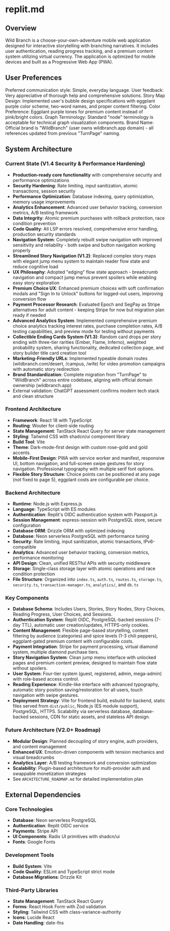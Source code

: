 # replit.md

## Overview
Wild Branch is a choose-your-own-adventure mobile web application designed for interactive storytelling with branching narratives. It includes user authentication, reading progress tracking, and a premium content system utilizing virtual currency. The application is optimized for mobile devices and built as a Progressive Web App (PWA).

## User Preferences
Preferred communication style: Simple, everyday language.
User feedback: Very appreciative of thorough help and comprehensive solutions.
Story Map Design: Implemented user's bubble design specifications with eggplant purple color scheme, two-word names, and proper content filtering.
Color Preference: Eggplant purple tones for premium content instead of pink/bright colors.
Graph Terminology: Standard "node" terminology is acceptable for technical graph visualization components.
Brand Name: Official brand is "WildBranch" (user owns wildbranch.app domain) - all references updated from previous "TurnPage" naming.

## System Architecture

### Current State (V1.4 Security & Performance Hardening)
- **Production-ready core functionality** with comprehensive security and performance optimizations
- **Security Hardening**: Rate limiting, input sanitization, atomic transactions, session security
- **Performance Optimization**: Database indexing, query optimization, memory usage improvements  
- **Analytics Enhancement**: Advanced user behavior tracking, conversion metrics, A/B testing framework
- **Data Integrity**: Atomic premium purchases with rollback protection, race condition prevention
- **Code Quality**: All LSP errors resolved, comprehensive error handling, production security standards
- **Navigation System**: Completely rebuilt swipe navigation with improved sensitivity and reliability - both swipe and button navigation working properly
- **Streamlined Story Navigation (V1.2)**: Replaced complex story maps with elegant jump menu system to maintain reader flow state and reduce cognitive load
- **UX Philosophy**: Adopted "edging" flow state approach - breadcrumb navigation and compact jump menus prevent spoilers while enabling easy story exploration
- **Premium Choice UX**: Enhanced premium choices with soft confirmation modals and "Sign In to Unlock" buttons for logged-out users, improving conversion flow
- **Payment Processor Research**: Evaluated Epoch and SegPay as Stripe alternatives for adult content - keeping Stripe for now but migration plan ready if needed
- **Advanced Analytics System**: Implemented comprehensive premium choice analytics tracking interest rates, purchase completion rates, A/B testing capabilities, and preview mode for testing without payments
- **Collectible Ending Cards System (V1.3)**: Random card drops per story ending with three-tier rarities (Ember, Flame, Inferno), weighted probability system, sharing functionality, dedicated collection page, and story builder title card creation tool
- **Marketing-Friendly URLs**: Implemented typeable domain routes (wildbranch.com/desert, /campus, /wife) for video promotion campaigns with automatic story redirection
- **Brand Standardization**: Complete migration from "TurnPage" to "WildBranch" across entire codebase, aligning with official domain ownership (wildbranch.app)
- External validation: ChatGPT assessment confirms modern tech stack and clean structure

### Frontend Architecture
- **Framework**: React 18 with TypeScript
- **Routing**: Wouter for client-side routing
- **State Management**: TanStack React Query for server state management
- **Styling**: Tailwind CSS with shadcn/ui component library
- **Build Tool**: Vite
- **Theme**: Dark-mode-first design with custom rose-gold and gold accents.
- **Mobile-First Design**: PWA with service worker and manifest, responsive UI, bottom navigation, and full-screen swipe gestures for story navigation. Professional typography with multiple serif font options.
- **Flexible Story Structure**: Choice points can be positioned at any page (not fixed to page 5), eggplant costs are configurable per choice.

### Backend Architecture
- **Runtime**: Node.js with Express.js
- **Language**: TypeScript with ES modules
- **Authentication**: Replit's OIDC authentication system with Passport.js
- **Session Management**: express-session with PostgreSQL store, secure configuration
- **Database ORM**: Drizzle ORM with optimized indexing
- **Database**: Neon serverless PostgreSQL with performance tuning
- **Security**: Rate limiting, input sanitization, atomic transactions, IPv6-compatible
- **Analytics**: Advanced user behavior tracking, conversion metrics, performance monitoring
- **API Design**: Clean, unified RESTful APIs with security middleware
- **Storage**: Single-class storage layer with atomic operations and race condition protection
- **File Structure**: Organized into `index.ts`, `auth.ts`, `routes.ts`, `storage.ts`, `security.ts`, `transaction-manager.ts`, `analytics/`, and `db.ts`

### Key Components
- **Database Schema**: Includes Users, Stories, Story Nodes, Story Choices, Reading Progress, User Choices, and Sessions.
- **Authentication System**: Replit OIDC, PostgreSQL-backed sessions (7-day TTL), automatic user creation/updates, HTTPS-only cookies.
- **Content Management**: Flexible page-based storytelling, content filtering by audience (categories) and spice levels (1-3 chili peppers), eggplant-gated premium content with configurable costs.
- **Payment Integration**: Stripe for payment processing, virtual diamond system, multiple diamond purchase tiers.
- **Story Navigation System**: Clean jump menu interface with unlocked pages and premium content preview, designed to maintain flow state without spoilers.
- **User System**: Four-tier system (guest, registered, admin, mega-admin) with role-based access control.
- **Reading Experience**: Kindle-like interface with advanced typography, automatic story position saving/restoration for all users, touch navigation with swipe gestures.
- **Deployment Strategy**: Vite for frontend build, esbuild for backend, static files served from `dist/public`, Node.js (ES module support), PostgreSQL, HTTPS. Scalability via serverless database, database-backed sessions, CDN for static assets, and stateless API design.

### Future Architecture (V2.0+ Roadmap)
- **Modular Design**: Planned decoupling of story engine, auth providers, and content management
- **Enhanced UX**: Emotion-driven components with tension mechanics and visual breadcrumbs
- **Analytics Layer**: A/B testing framework and conversion optimization
- **Scalability**: Plugin-based architecture for multi-provider auth and swappable monetization strategies
- See `ARCHITECTURE_ROADMAP.md` for detailed implementation plan

## External Dependencies

### Core Technologies
- **Database**: Neon serverless PostgreSQL
- **Authentication**: Replit OIDC service
- **Payments**: Stripe API
- **UI Components**: Radix UI primitives with shadcn/ui
- **Fonts**: Google Fonts

### Development Tools
- **Build System**: Vite
- **Code Quality**: ESLint and TypeScript strict mode
- **Database Migrations**: Drizzle Kit

### Third-Party Libraries
- **State Management**: TanStack React Query
- **Forms**: React Hook Form with Zod validation
- **Styling**: Tailwind CSS with class-variance-authority
- **Icons**: Lucide React
- **Date Handling**: date-fns